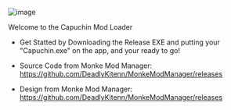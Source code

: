 ![image](https://github.com/user-attachments/assets/26ba4593-d5ca-4f67-a199-08aa67b6d56f)


Welcome to the Capuchin Mod Loader

- Get Statted by Downloading the Release EXE and putting your "Capuchin.exe" on the app, and your ready to go!

- Source Code from Monke Mod Manager: https://github.com/DeadlyKitenn/MonkeModManager/releases
- Design from Monke Mod Manager: https://github.com/DeadlyKitenn/MonkeModManager/releases

